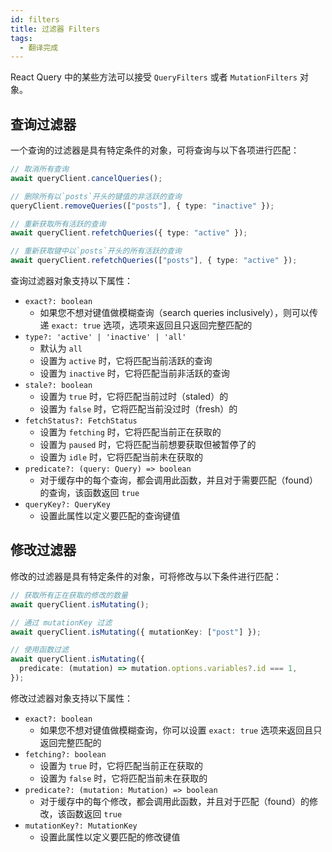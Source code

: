 ```yaml
---
id: filters
title: 过滤器 Filters
tags:
  - 翻译完成
---
```


React Query 中的某些方法可以接受 `QueryFilters` 或者 `MutationFilters` 对象。

## 查询过滤器

一个查询的过滤器是具有特定条件的对象，可将查询与以下各项进行匹配：

```ts
// 取消所有查询
await queryClient.cancelQueries();

// 删除所有以`posts`开头的键值的非活跃的查询
queryClient.removeQueries(["posts"], { type: "inactive" });

// 重新获取所有活跃的查询
await queryClient.refetchQueries({ type: "active" });

// 重新获取键中以`posts`开头的所有活跃的查询
await queryClient.refetchQueries(["posts"], { type: "active" });
```

查询过滤器对象支持以下属性：

- `exact?: boolean`
  - 如果您不想对键值做模糊查询（search queries inclusively），则可以传递 `exact: true` 选项，选项来返回且只返回完整匹配的
- `type?: 'active' | 'inactive' | 'all'`
  - 默认为 `all`
  - 设置为 `active` 时，它将匹配当前活跃的查询
  - 设置为 `inactive` 时，它将匹配当前非活跃的查询
- `stale?: boolean`
  - 设置为 `true` 时，它将匹配当前过时（staled）的
  - 设置为 `false` 时，它将匹配当前没过时（fresh）的
- `fetchStatus?: FetchStatus`
  - 设置为 `fetching` 时，它将匹配当前正在获取的
  - 设置为 `paused` 时，它将匹配当前想要获取但被暂停了的
  - 设置为 `idle` 时，它将匹配当前未在获取的
- `predicate?: (query: Query) => boolean`
  - 对于缓存中的每个查询，都会调用此函数，并且对于需要匹配（found）的查询，该函数返回 `true`
- `queryKey?: QueryKey`
  - 设置此属性以定义要匹配的查询键值

## 修改过滤器

修改的过滤器是具有特定条件的对象，可将修改与以下条件进行匹配：

```ts
// 获取所有正在获取的修改的数量
await queryClient.isMutating();

// 通过 mutationKey 过滤
await queryClient.isMutating({ mutationKey: ["post"] });

// 使用函数过滤
await queryClient.isMutating({
  predicate: (mutation) => mutation.options.variables?.id === 1,
});
```

修改过滤器对象支持以下属性：

- `exact?: boolean`
  - 如果您不想对键值做模糊查询，你可以设置 `exact: true` 选项来返回且只返回完整匹配的
- `fetching?: boolean`
  - 设置为 `true` 时，它将匹配当前正在获取的
  - 设置为 `false` 时，它将匹配当前未在获取的
- `predicate?: (mutation: Mutation) => boolean`
  - 对于缓存中的每个修改，都会调用此函数，并且对于匹配（found）的修改，该函数返回 `true`
- `mutationKey?: MutationKey`
  - 设置此属性以定义要匹配的修改键值
